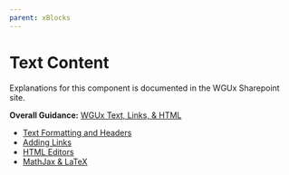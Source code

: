 ```yaml
---
parent: xBlocks
---
```


# Text Content

Explanations for  this component is documented in the WGUx Sharepoint site.

**Overall Guidance:** [WGUx Text, Links, & HTML](https://westerngovernorsuniversity.sharepoint.com/sites/WGUx2/SitePages/Basic-Components-(Revised).aspx)

- [Text Formatting and Headers](https://westerngovernorsuniversity.sharepoint.com/sites/WGUx2/SitePages/Legacy--Adding-Basic-Media-to-OEX.aspx#text-and-headers)
- [Adding Links](https://westerngovernorsuniversity.sharepoint.com/sites/WGUx2/SitePages/Basic-Components-(Revised).aspx#adding-links)
- [HTML Editors](https://westerngovernorsuniversity.sharepoint.com/sites/WGUx2/SitePages/Basic-Components-(Revised).aspx#html-editors)
- [MathJax & LaTeX](https://westerngovernorsuniversity.sharepoint.com/sites/WGUx2/SitePages/Basic-Components-(Revised).aspx#mathjax-latex)